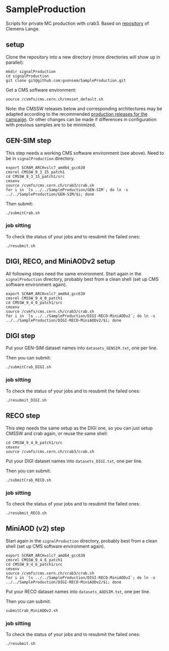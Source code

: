 # SampleProduction
Scripts for private MC production with crab3. Based on [repository](https://github.com/clelange/QStarProduction) of Clemens Lange.

## setup

Clone the repository into a new directory (more directories will show up in parallel):
```
mkdir signalProduction
cd signalProduction
git clone git@github.com:gvonsem/SampleProduction.git
```

Get a CMS software environment:
```
source /cvmfs/cms.cern.ch/cmsset_default.sh
```

Note: the CMSSW releases below and corresponding architectures may be adapted according to the recommended [production releases for the campaign](https://cms-pdmv.cern.ch/mcm/campaigns?page=-1&shown=63). Or other changes can be made if differences in configuration with previous samples are to be minimized. 

## GEN-SIM step

This step needs a working CMS software environment (see above). Need to be in ```signalProduction``` directory. 


```
export SCRAM_ARCH=slc7_amd64_gcc630
cmsrel CMSSW_9_3_15_patch1
cd CMSSW_9_3_15_patch1/src
cmsenv
source /cvmfs/cms.cern.ch/crab3/crab.sh
for i in `ls ../../SampleProduction/GEN-SIM`; do ln -s ../../SampleProduction/GEN-SIM/$i; done
```

Then submit:
```
./submitCrab.sh
```

### job sitting

To check the status of your jobs and to resubmit the failed ones:
```
./resubmit.sh
```

## DIGI, RECO, and MiniAODv2 setup

All following steps need the same environment. Start again in the ```signalProduction``` directory, probably best from a clean shell (set up CMS software environment again).
```
export SCRAM_ARCH=slc7_amd64_gcc630
cmsrel CMSSW_9_4_0_patch1
cd CMSSW_9_4_0_patch1/src
cmsenv
source /cvmfs/cms.cern.ch/crab3/crab.sh
for i in `ls ../../SampleProduction/DIGI-RECO-MiniAODv2`; do ln -s ../../SampleProduction/DIGI-RECO-MiniAODv2/$i; done
```

## DIGI step

Put your GEN-SIM dataset names into ```datasets_GENSIM.txt```, one per line.

Then you can submit:
```
./submitCrab_DIGI.sh
```

### job sitting

To check the status of your jobs and to resubmit the failed ones:
```
./resubmit_DIGI.sh
```

## RECO step

This step needs the same setup as the DIGI one, so you can just setup CMSSW and crab again, or reuse the same shell:

```
cd CMSSW_9_4_0_patch1/src
cmsenv
source /cvmfs/cms.cern.ch/crab3/crab.sh
```

Put your DIGI dataset names into ```datasets_DIGI.txt```, one per line.

Then you can submit:
```
./submitCrab_RECO.sh
```

### job sitting

To check the status of your jobs and to resubmit the failed ones:
```
./resubmit_RECO.sh
```

## MiniAOD (v2) step

Start again in the ```signalProduction``` directory, probably best from a clean shell (set up CMS software environment again).


```
export SCRAM_ARCH=slc7_amd64_gcc630
cmsrel CMSSW_9_4_6_patch1
cd CMSSW_9_4_6_patch1/src
cmsenv
source /cvmfs/cms.cern.ch/crab3/crab.sh
for i in `ls ../../SampleProduction/DIGI-RECO-MiniAODv2`; do ln -s ../../SampleProduction/DIGI-RECO-MiniAODv2/$i; done
```

Put your RECO dataset names into ```datasets_AODSIM.txt```, one per line.

Then you can submit:
```
submitCrab_MiniAODv2.sh
```

### job sitting

To check the status of your jobs and to resubmit the failed ones:
```
./resubmit.sh
```
